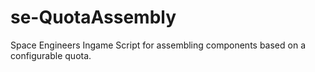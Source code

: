 # se-QuotaAssembly
Space Engineers Ingame Script for assembling components based on a configurable quota.
